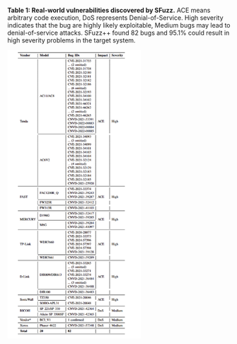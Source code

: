 **Table 1: Real-world vulnerabilities discovered by SFuzz.** ACE means arbitrary code execution, DoS represents Denial-of-Service. High severity indicates
that the bug are highly likely exploitable, Medium bugs may lead to denial-of-service attacks. SFuzz++ found 82 bugs and 95.1% could result in high severity
problems in the target system.

<img src="figs/rw_vuls.png" width="60%">